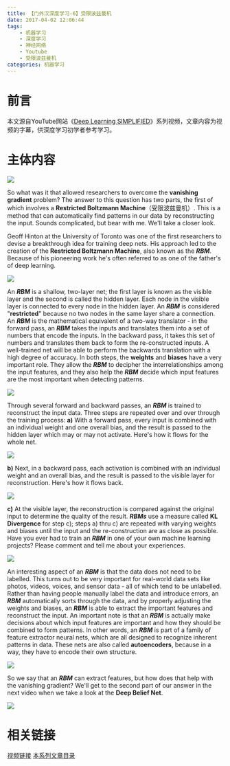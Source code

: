 ```yaml
---
title: 【门外汉深度学习-6】受限波兹曼机
date: 2017-04-02 12:06:44
tags:
	- 机器学习
	- 深度学习
	- 神经网络
	- Youtube
	- 受限波兹曼机
categories: 机器学习
---
```


# 前言
本文源自YouTube网站《[Deep Learning SIMPLIFIED](https://www.youtube.com/watch?v=b99UVkWzYTQ&index=1&list=PLjJh1vlSEYgvGod9wWiydumYl8hOXixNu)》系列视频，文章内容为视频的字幕，供深度学习初学者参考学习。

# 主体内容

![](http://upload-images.jianshu.io/upload_images/291600-a6b12869c3211a56.png?imageMogr2/auto-orient/strip%7CimageView2/2/w/350)

So what was it that allowed researchers to overcome the **vanishing gradient** problem? The answer to this question has two parts, the first of which involves a **Restricted Boltzmann Machine**（受限波兹曼机）. This is a method that can automatically find patterns in our data by reconstructing the input. Sounds complicated, but bear with me. We'll take a closer look.

Geoff Hinton at the University of Toronto was one of the first researchers to devise a breakthrough idea for training deep nets. His approach led to the creation of the **Restricted Boltzmann Machine**, also known as the ***RBM***. Because of his pioneering work he's often referred to as one of the father's of deep learning.

![](http://upload-images.jianshu.io/upload_images/291600-bc6843948cbcebcf.png?imageMogr2/auto-orient/strip%7CimageView2/2/w/350)

An ***RBM*** is a shallow, two-layer net; the first layer is known as the visible layer and the second is called the hidden layer. Each node in the visible layer is connected to every node in the hidden layer. An ***RBM*** is considered "**restricted**" because no two nodes in the same layer share a connection. An ***RBM*** is the mathematical equivalent of a two-way translator - in the forward pass, an ***RBM*** takes the inputs and translates them into a set of numbers that encode the inputs. In the backward pass, it takes this set of numbers and translates them back to form the re-constructed inputs. A well-trained net will be able to perform the backwards translation with a high degree of accuracy. In both steps, the **weights** and **biases** have a very important role. They allow the ***RBM*** to decipher the interrelationships among the input features, and they also help the ***RBM*** decide which input features are the most important when detecting patterns.

![](http://upload-images.jianshu.io/upload_images/291600-0884b519dd82b7c3.png?imageMogr2/auto-orient/strip%7CimageView2/2/w/350)

Through several forward and backward passes, an ***RBM*** is trained to reconstruct the input data. Three steps are repeated over and over through the training process: 
**a)** With a forward pass, every input is combined with an individual weight and one overall bias, and the result is passed to the hidden layer which may or may not activate. Here's how it flows for the whole net.

![](http://upload-images.jianshu.io/upload_images/291600-50ec6218846a61bb.gif?imageMogr2/auto-orient/strip)

**b)** Next, in a backward pass, each activation is combined with an individual weight and an overall bias, and the result is passed to the visible layer for reconstruction. Here's how it flows back.

![](http://upload-images.jianshu.io/upload_images/291600-eab7507ac1781c04.gif?imageMogr2/auto-orient/strip)

**c)** At the visible layer, the reconstruction is compared against the original input to determine the quality of the result. ***RBMs*** use a measure called **KL Divergence** for step c); steps a) thru c) are repeated with varying weights and biases until the input and the re-construction are as close as possible. Have you ever had to train an ***RBM*** in one of your own machine learning projects? Please comment and tell me about your experiences.

![](http://upload-images.jianshu.io/upload_images/291600-e0923f243a68d4e5.png?imageMogr2/auto-orient/strip%7CimageView2/2/w/350)

An interesting aspect of an ***RBM*** is that the data does not need to be labelled. This turns out to be very important for real-world data sets like photos, videos, voices, and sensor data - all of which tend to be unlabelled. Rather than having people manually label the data and introduce errors, an ***RBM*** automatically sorts through the data, and by properly adjusting the weights and biases, an ***RBM*** is able to extract the important features and reconstruct the input. An important note is that an ***RBM*** is actually make decisions about which input features are important and how they should be combined to form patterns. In other words, an ***RBM*** is part of a family of feature extractor neural nets, which are all designed to recognize inherent patterns in data. These nets are also called **autoencoders**, because in a way, they have to encode their own structure.

![](http://upload-images.jianshu.io/upload_images/291600-09ca1c4fe0b95c91.png?imageMogr2/auto-orient/strip%7CimageView2/2/w/350)

So we say that an ***RBM*** can extract features, but how does that help with the vanishing gradient? We'll get to the second part of our answer in the next video when we take a look at the **Deep Belief Net**.

![](http://upload-images.jianshu.io/upload_images/291600-f7ab81d3c318996b.png?imageMogr2/auto-orient/strip%7CimageView2/2/w/350)

# 相关链接
[视频链接](https://www.youtube.com/watch?v=puux7KZQfsE&list=PLjJh1vlSEYgvGod9wWiydumYl8hOXixNu&index=6)
[本系列文章目录](http://www.jianshu.com/p/4f7e4f27dad9)
